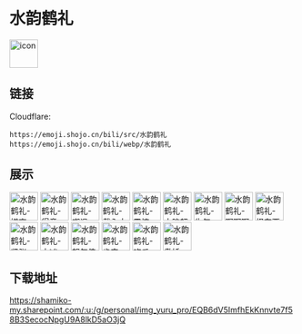 # 水韵鹤礼
<img src="https://emoji.shojo.cn/bili/src/水韵鹤礼/icon.png" width="50" height="50" alt="icon">

## 链接
Cloudflare:
```
https://emoji.shojo.cn/bili/src/水韵鹤礼
https://emoji.shojo.cn/bili/webp/水韵鹤礼
```
## 展示
<img src="https://emoji.shojo.cn/bili/src/水韵鹤礼/水韵鹤礼-嫌弃.png" width="50" height="50" alt="水韵鹤礼-嫌弃">
<img src="https://emoji.shojo.cn/bili/src/水韵鹤礼/水韵鹤礼-得意.png" width="50" height="50" alt="水韵鹤礼-得意">
<img src="https://emoji.shojo.cn/bili/src/水韵鹤礼/水韵鹤礼-嘲讽.png" width="50" height="50" alt="水韵鹤礼-嘲讽">
<img src="https://emoji.shojo.cn/bili/src/水韵鹤礼/水韵鹤礼-载入中.png" width="50" height="50" alt="水韵鹤礼-载入中">
<img src="https://emoji.shojo.cn/bili/src/水韵鹤礼/水韵鹤礼-震惊.png" width="50" height="50" alt="水韵鹤礼-震惊">
<img src="https://emoji.shojo.cn/bili/src/水韵鹤礼/水韵鹤礼-大脑超载.png" width="50" height="50" alt="水韵鹤礼-大脑超载">
<img src="https://emoji.shojo.cn/bili/src/水韵鹤礼/水韵鹤礼-生气.png" width="50" height="50" alt="水韵鹤礼-生气">
<img src="https://emoji.shojo.cn/bili/src/水韵鹤礼/水韵鹤礼-啊啊啊.png" width="50" height="50" alt="水韵鹤礼-啊啊啊">
<img src="https://emoji.shojo.cn/bili/src/水韵鹤礼/水韵鹤礼-怪东西.png" width="50" height="50" alt="水韵鹤礼-怪东西">
<img src="https://emoji.shojo.cn/bili/src/水韵鹤礼/水韵鹤礼-紧张.png" width="50" height="50" alt="水韵鹤礼-紧张">
<img src="https://emoji.shojo.cn/bili/src/水韵鹤礼/水韵鹤礼-大凶.png" width="50" height="50" alt="水韵鹤礼-大凶">
<img src="https://emoji.shojo.cn/bili/src/水韵鹤礼/水韵鹤礼-怒气值up.png" width="50" height="50" alt="水韵鹤礼-怒气值up">
<img src="https://emoji.shojo.cn/bili/src/水韵鹤礼/水韵鹤礼-肯定.png" width="50" height="50" alt="水韵鹤礼-肯定">
<img src="https://emoji.shojo.cn/bili/src/水韵鹤礼/水韵鹤礼-吃瓜.png" width="50" height="50" alt="水韵鹤礼-吃瓜">
<img src="https://emoji.shojo.cn/bili/src/水韵鹤礼/水韵鹤礼-傲娇.png" width="50" height="50" alt="水韵鹤礼-傲娇">

## 下载地址

https://shamiko-my.sharepoint.com/:u:/g/personal/img_yuru_pro/EQB6dV5ImfhEkKnnvte7f58B3SecocNpgU9A8lkD5aO3jQ